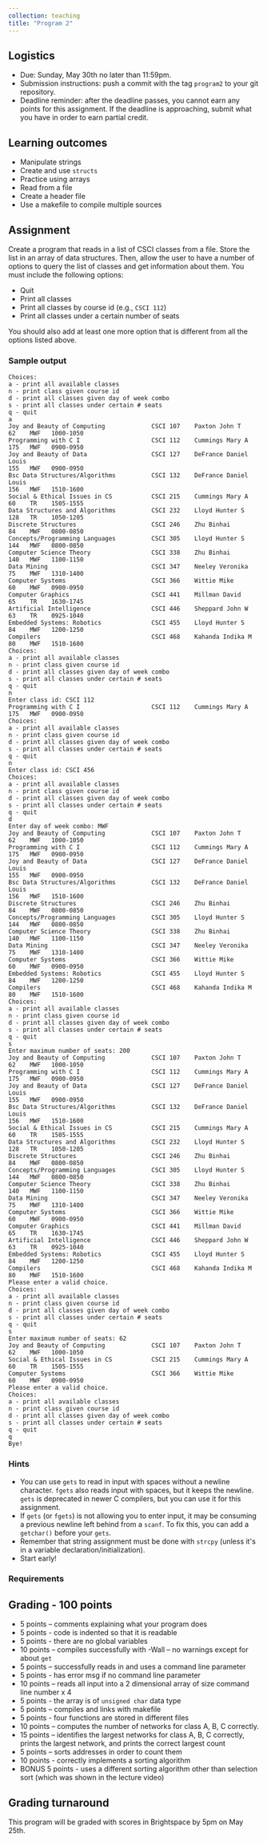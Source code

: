 ```yaml
---
collection: teaching
title: "Program 2"
---
```


## Logistics
* Due: Sunday, May 30th no later than 11:59pm.
* Submission instructions: push a commit with the tag `program2` to your git
	repository.
* Deadline reminder: after the deadline passes, you cannot earn any points for
	this assignment. If the deadline is approaching, submit what you have in
	order to earn partial credit.

## Learning outcomes
* Manipulate strings
* Create and use `structs`
* Practice using arrays
* Read from a file
* Create a header file
* Use a makefile to compile multiple sources

## Assignment

Create a program that reads in a list of CSCI classes from a file.  Store the
list in an array of data structures. Then, allow the user to have a number of
options to query the list of classes and get information about them. You must
include the following options:
* Quit
* Print all classes
* Print all classes by course id (e.g., `CSCI 112`)
* Print all classes under a certain number of seats

You should also add at least one more option that is different from all the
options listed above.

### Sample output

```
Choices:
a - print all available classes
n - print class given course id
d - print all classes given day of week combo
s - print all classes under certain # seats
q - quit
a
Joy and Beauty of Computing             CSCI 107    Paxton John T
62    MWF   1000-1050   
Programming with C I                    CSCI 112    Cummings Mary A
175   MWF   0900-0950   
Joy and Beauty of Data                  CSCI 127    DeFrance Daniel Louis
155   MWF   0900-0950   
Bsc Data Structures/Algorithms          CSCI 132    DeFrance Daniel Louis
156   MWF   1510-1600   
Social & Ethical Issues in CS           CSCI 215    Cummings Mary A
60    TR    1505-1555   
Data Structures and Algorithms          CSCI 232    Lloyd Hunter S
128   TR    1050-1205   
Discrete Structures                     CSCI 246    Zhu Binhai
84    MWF   0800-0850   
Concepts/Programming Languages          CSCI 305    Lloyd Hunter S
144   MWF   0800-0850   
Computer Science Theory                 CSCI 338    Zhu Binhai
140   MWF   1100-1150   
Data Mining                             CSCI 347    Neeley Veronika
75    MWF   1310-1400   
Computer Systems                        CSCI 366    Wittie Mike
60    MWF   0900-0950   
Computer Graphics                       CSCI 441    Millman David
65    TR    1630-1745   
Artificial Intelligence                 CSCI 446    Sheppard John W
63    TR    0925-1040   
Embedded Systems: Robotics              CSCI 455    Lloyd Hunter S
84    MWF   1200-1250   
Compilers                               CSCI 468    Kahanda Indika M
80    MWF   1510-1600   
Choices:
a - print all available classes
n - print class given course id
d - print all classes given day of week combo
s - print all classes under certain # seats
q - quit
n
Enter class id: CSCI 112
Programming with C I                    CSCI 112    Cummings Mary A
175   MWF   0900-0950   
Choices:
a - print all available classes
n - print class given course id
d - print all classes given day of week combo
s - print all classes under certain # seats
q - quit
n
Enter class id: CSCI 456
Choices:
a - print all available classes
n - print class given course id
d - print all classes given day of week combo
s - print all classes under certain # seats
q - quit
d
Enter day of week combo: MWF
Joy and Beauty of Computing             CSCI 107    Paxton John T
62    MWF   1000-1050   
Programming with C I                    CSCI 112    Cummings Mary A
175   MWF   0900-0950   
Joy and Beauty of Data                  CSCI 127    DeFrance Daniel Louis
155   MWF   0900-0950   
Bsc Data Structures/Algorithms          CSCI 132    DeFrance Daniel Louis
156   MWF   1510-1600   
Discrete Structures                     CSCI 246    Zhu Binhai
84    MWF   0800-0850   
Concepts/Programming Languages          CSCI 305    Lloyd Hunter S
144   MWF   0800-0850   
Computer Science Theory                 CSCI 338    Zhu Binhai
140   MWF   1100-1150   
Data Mining                             CSCI 347    Neeley Veronika
75    MWF   1310-1400   
Computer Systems                        CSCI 366    Wittie Mike
60    MWF   0900-0950   
Embedded Systems: Robotics              CSCI 455    Lloyd Hunter S
84    MWF   1200-1250   
Compilers                               CSCI 468    Kahanda Indika M
80    MWF   1510-1600   
Choices:
a - print all available classes
n - print class given course id
d - print all classes given day of week combo
s - print all classes under certain # seats
q - quit
s
Enter maximum number of seats: 200
Joy and Beauty of Computing             CSCI 107    Paxton John T
62    MWF   1000-1050   
Programming with C I                    CSCI 112    Cummings Mary A
175   MWF   0900-0950   
Joy and Beauty of Data                  CSCI 127    DeFrance Daniel Louis
155   MWF   0900-0950   
Bsc Data Structures/Algorithms          CSCI 132    DeFrance Daniel Louis
156   MWF   1510-1600   
Social & Ethical Issues in CS           CSCI 215    Cummings Mary A
60    TR    1505-1555   
Data Structures and Algorithms          CSCI 232    Lloyd Hunter S
128   TR    1050-1205   
Discrete Structures                     CSCI 246    Zhu Binhai
84    MWF   0800-0850   
Concepts/Programming Languages          CSCI 305    Lloyd Hunter S
144   MWF   0800-0850   
Computer Science Theory                 CSCI 338    Zhu Binhai
140   MWF   1100-1150   
Data Mining                             CSCI 347    Neeley Veronika
75    MWF   1310-1400   
Computer Systems                        CSCI 366    Wittie Mike
60    MWF   0900-0950   
Computer Graphics                       CSCI 441    Millman David
65    TR    1630-1745   
Artificial Intelligence                 CSCI 446    Sheppard John W
63    TR    0925-1040   
Embedded Systems: Robotics              CSCI 455    Lloyd Hunter S
84    MWF   1200-1250   
Compilers                               CSCI 468    Kahanda Indika M
80    MWF   1510-1600   
Please enter a valid choice.
Choices:
a - print all available classes
n - print class given course id
d - print all classes given day of week combo
s - print all classes under certain # seats
q - quit
s
Enter maximum number of seats: 62
Joy and Beauty of Computing             CSCI 107    Paxton John T
62    MWF   1000-1050   
Social & Ethical Issues in CS           CSCI 215    Cummings Mary A
60    TR    1505-1555   
Computer Systems                        CSCI 366    Wittie Mike
60    MWF   0900-0950   
Please enter a valid choice.
Choices:
a - print all available classes
n - print class given course id
d - print all classes given day of week combo
s - print all classes under certain # seats
q - quit
q
Bye!
```

### Hints
* You can use `gets` to read in input with spaces without a newline character.
	`fgets` also reads input with spaces, but it keeps the newline. `gets` is
	deprecated in newer C compilers, but you can use it for this assignment.
* If `gets` (or `fgets`) is not allowing you to enter input, it may be
	consuming a previous newline left behind from a `scanf`. To fix this, you
	can add a `getchar()` before your `gets`.
* Remember that string assignment must be done with `strcpy` (unless it's in a
	variable declaration/initialization).
* Start early!

### Requirements

## Grading - 100 points
* 5 points – comments explaining what your program does
* 5 points - code is indented so that it is readable
* 5 points - there are no global variables
* 10 points – compiles successfully with -Wall – no warnings except for about
	`get`
* 5 points – successfully reads in and uses a command line parameter
* 5 points - has error msg if no command line parameter
* 10 points – reads all input into a 2 dimensional array of size command line number x 4
* 5 points - the array is of `unsigned char` data type
* 5 points – compiles and links  with makefile
* 5 points - four functions are stored in different files
* 10 points – computes the number of networks for class A, B, C correctly.
* 15 points – identifies the largest networks for class A, B, C correctly,
	prints the largest network, and prints the correct largest count
* 5 points – sorts addresses in order to count them
* 10 points - correctly implements a sorting algorithm
* BONUS 5 points - uses a different sorting algorithm other than selection sort
	(which was shown in the lecture video)

## Grading turnaround
This program will be graded with scores in Brightspace by 5pm on May 25th.
